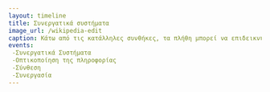 ```yaml
---
layout: timeline 
title: Συνεργατικά συστήματα
image_url: /wikipedia-edit
caption: Κάτω από τις κατάλληλες συνθήκες, τα πλήθη μπορεί να επιδεικνύουν αξιοσημείωτη έξυπνη συμπεριφορά. James Surowiecki
events: 
 -Συνεργατικά Συστήματα
 -Οπτικοποίηση της πληροφορίας
 -Σύνθεση
 -Συνεργασία
---
```

